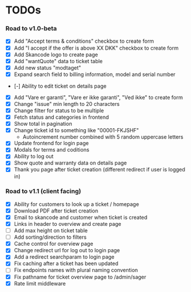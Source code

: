 # TODOs

### Road to v1.0-beta

 - [x] Add "Accept terms & conditions" checkbox to create form
 - [x] Add "I accept if the offer is above XX DKK" checkbox to create form
 - [x] Add Skancode logo to create page
 - [x] Add "wantQuote" data to ticket table
 - [x] Add new status "modtaget"
 - [x] Expand search field to billing information, model and serial number
 - [-] Ability to edit ticket on details page 
 - [x] Add "Vare er garanti", "Vare er ikke garanti", "Ved ikke" to create form
 - [x] Change "issue" min length to 20 characters
 - [x] Change filter for status to be multiple
 - [x] Fetch status and categories in frontend
 - [x] Show total in pagination
 - [x] Change ticket id to something like "00001-FKJSHF"
    - Autoincrement number combined with 5 random uppercase letters
 - [x] Update frontend for login page
 - [x] Modals for terms and coditions
 - [x] Ability to log out
 - [x] Show quote and warranty data on details page
 - [x] Thank you page after ticket creation (different redirect if user is logged in)

### Road to v1.1 (client facing)

 - [x] Ability for customers to look up a ticket / homepage
 - [x] Download PDF after ticket creation
 - [x] Email to skancode and customer when ticket is created
 - [x] Links in header to overview and create page
 - [ ] Add max height on ticket table
 - [ ] Add sorting/direction to filters
 - [x] Cache control for overview page
 - [x] Change redirect url for log out to login page
 - [x] Add a redirect searchparam to login page
 - [x] Fix caching after a ticket has been updated
 - [ ] Fix endpoints names with plural naming convention
 - [x] Fix pathname for ticket overview page to /admin/sager
 - [x] Rate limit middleware
